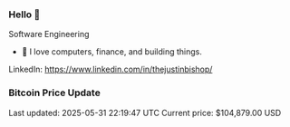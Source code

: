 ### Hello 🤙  

Software Engineering

- 🔭 I love computers, finance, and building things.
  
LinkedIn: https://www.linkedin.com/in/thejustinbishop/  













































































































































































































































































































































































































































































































































































### Bitcoin Price Update
Last updated: 2025-05-31 22:19:47 UTC
Current price: $104,879.00 USD
